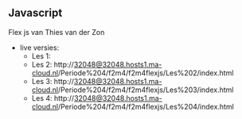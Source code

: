 ## Javascript
Flex js van Thies van der Zon


* live versies: 
    * Les 1:
    * Les 2: http://32048@32048.hosts1.ma-cloud.nl/Periode%204/f2m4/f2m4flexjs/Les%202/index.html
    * Les 3: http://32048@32048.hosts1.ma-cloud.nl/Periode%204/f2m4/f2m4flexjs/Les%203/index.html
    * Les 4: http://32048@32048.hosts1.ma-cloud.nl/Periode%204/f2m4/f2m4flexjs/Les%204/index.html

